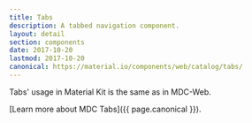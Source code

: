 ```yaml
---
title: Tabs
description: A tabbed navigation component.
layout: detail
section: components
date: 2017-10-20
lastmod: 2017-10-20
canonical: https://material.io/components/web/catalog/tabs/
---
```


Tabs' usage in Material Kit is the same as in MDC-Web.

[Learn more about MDC Tabs]({{ page.canonical }}).
